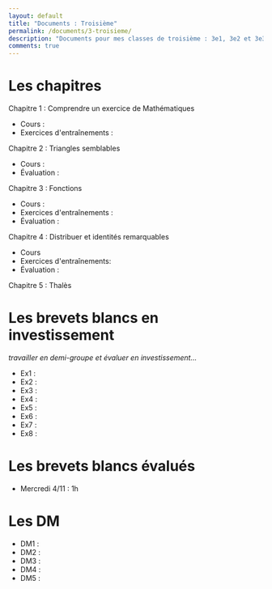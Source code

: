 ```yaml
---
layout: default
title: "Documents : Troisième"
permalink: /documents/3-troisieme/
description: "Documents pour mes classes de troisième : 3e1, 3e2 et 3e3"
comments: true
---
```


# Les chapitres

Chapitre 1 : Comprendre un exercice de Mathématiques

* Cours : 
* Exercices d'entraînements : 

Chapitre 2 : Triangles semblables

* Cours : 
* Évaluation : 

Chapitre 3 : Fonctions

* Cours : 
* Exercices d'entraînements : 
* Évaluation : 

Chapitre 4 : Distribuer et identités remarquables

* Cours
* Exercices d'entraînements: 
* Évaluation : 


Chapitre 5 : Thalès

# Les brevets blancs en investissement

*travailler en demi-groupe et évaluer en investissement...*

* Ex1 : 
* Ex2 : 
* Ex3 : 
* Ex4 : 
* Ex5 : 
* Ex6 : 
* Ex7 : 
* Ex8 : 


# Les brevets blancs évalués

* Mercredi 4/11 : 1h


# Les DM

* DM1 : 
* DM2 : 
* DM3 : 
* DM4 : 
* DM5 : 

